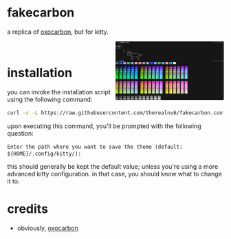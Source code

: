 # fakecarbon

a replica of [oxocarbon](https://github.com/nyoom-engineering/oxocarbon.nvim),
but for kitty.

<img src="https://raw.githubusercontent.com/therealnv6/fakecarbon.conf/main/assets/screenshot.png" 
    width="50%" 
    align="right">
<br>

# installation

you can invoke the installation script using the following command:

```sh
curl -s -L https://raw.githubusercontent.com/therealnv6/fakecarbon.conf/install.sh | bash
```

upon executing this command, you'll be prompted with the following question:

```
Enter the path where you want to save the theme (default: ${HOME}/.config/kitty/):
```

this should generally be kept the default value; unless you're using a more
advanced kitty configuration. in that case, you should know what to change it
to.

# credits

- obviously, [oxocarbon](https://github.com/nyoom-engineering/oxocarbon.nvim)
